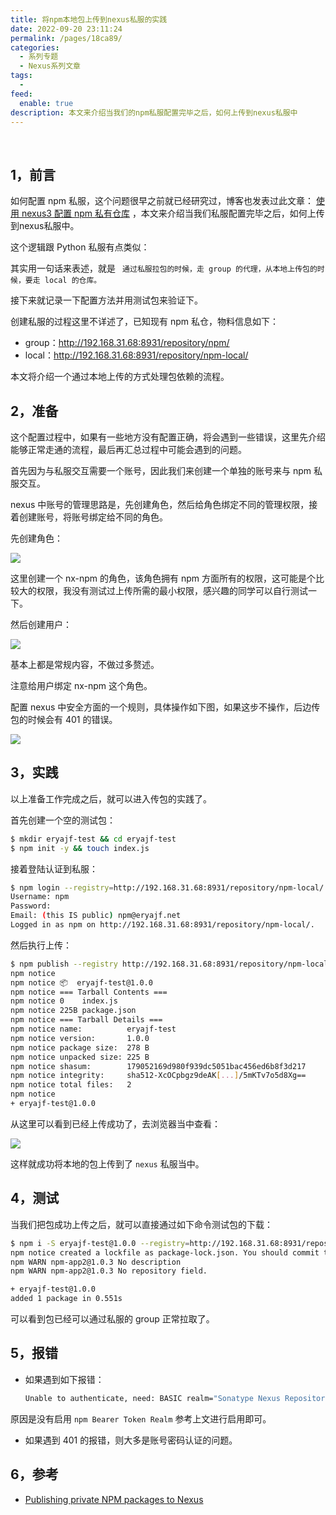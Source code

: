 ```yaml
---
title: 将npm本地包上传到nexus私服的实践
date: 2022-09-20 23:11:24
permalink: /pages/18ca89/
categories:
  - 系列专题
  - Nexus系列文章
tags:
  -
feed:
  enable: true
description: 本文来介绍当我们的npm私服配置完毕之后，如何上传到nexus私服中
---
```


<br><ArticleTopAd></ArticleTopAd>



## 1，前言

如何配置 npm 私服，这个问题很早之前就已经研究过，博客也发表过此文章： [使用 nexus3 配置 npm 私有仓库](https://wiki.eryajf.net/pages/1956.html) ，本文来介绍当我们私服配置完毕之后，如何上传到nexus私服中。

这个逻辑跟 Python 私服有点类似：

其实用一句话来表述，就是 ` 通过私服拉包的时候，走 group 的代理，从本地上传包的时候，要走 local 的仓库。`

接下来就记录一下配置方法并用测试包来验证下。

创建私服的过程这里不详述了，已知现有 npm 私仓，物料信息如下：

- group：http://192.168.31.68:8931/repository/npm/
- local：http://192.168.31.68:8931/repository/npm-local/

本文将介绍一个通过本地上传的方式处理包依赖的流程。

## 2，准备

这个配置过程中，如果有一些地方没有配置正确，将会遇到一些错误，这里先介绍能够正常走通的流程，最后再汇总过程中可能会遇到的问题。

首先因为与私服交互需要一个账号，因此我们来创建一个单独的账号来与 npm 私服交互。

nexus 中账号的管理思路是，先创建角色，然后给角色绑定不同的管理权限，接着创建账号，将账号绑定给不同的角色。

先创建角色：

![](http://t.eryajf.net/imgs/2022/09/afa6929b47059291.png)

这里创建一个 nx-npm 的角色，该角色拥有 npm 方面所有的权限，这可能是个比较大的权限，我没有测试过上传所需的最小权限，感兴趣的同学可以自行测试一下。

然后创建用户：

![](http://t.eryajf.net/imgs/2022/09/e553a28081843017.png)

基本上都是常规内容，不做过多赘述。

注意给用户绑定 nx-npm 这个角色。

配置 nexus 中安全方面的一个规则，具体操作如下图，如果这步不操作，后边传包的时候会有 401 的错误。

![](http://t.eryajf.net/imgs/2022/09/8f676bc6ea80df5e.png)

## 3，实践

以上准备工作完成之后，就可以进入传包的实践了。

首先创建一个空的测试包：

```sh
$ mkdir eryajf-test && cd eryajf-test
$ npm init -y && touch index.js
```

接着登陆认证到私服：

```sh
$ npm login --registry=http://192.168.31.68:8931/repository/npm-local/
Username: npm
Password:
Email: (this IS public) npm@eryajf.net
Logged in as npm on http://192.168.31.68:8931/repository/npm-local/.
```

然后执行上传：

```sh
$ npm publish --registry http://192.168.31.68:8931/repository/npm-local/
npm notice
npm notice 📦  eryajf-test@1.0.0
npm notice === Tarball Contents ===
npm notice 0    index.js
npm notice 225B package.json
npm notice === Tarball Details ===
npm notice name:          eryajf-test
npm notice version:       1.0.0
npm notice package size:  278 B
npm notice unpacked size: 225 B
npm notice shasum:        179052169d980f939dc5051bac456ed6b8f3d217
npm notice integrity:     sha512-XcOCpbgz9deAK[...]/5mKTv7o5d8Xg==
npm notice total files:   2
npm notice
+ eryajf-test@1.0.0
```

从这里可以看到已经上传成功了，去浏览器当中查看：

![](http://t.eryajf.net/imgs/2022/09/f6942b1961b8e329.png)

这样就成功将本地的包上传到了 `nexus` 私服当中。

## 4，测试

当我们把包成功上传之后，就可以直接通过如下命令测试包的下载：

```sh
$ npm i -S eryajf-test@1.0.0 --registry=http://192.168.31.68:8931/repository/npm/
npm notice created a lockfile as package-lock.json. You should commit this file.
npm WARN npm-app2@1.0.3 No description
npm WARN npm-app2@1.0.3 No repository field.

+ eryajf-test@1.0.0
added 1 package in 0.551s
```

可以看到包已经可以通过私服的 group 正常拉取了。

## 5，报错

- 如果遇到如下报错：

    ```sh
    Unable to authenticate, need: BASIC realm="Sonatype Nexus Repository > Manager"
    ```

原因是没有启用 `npm Bearer Token Realm` 参考上文进行启用即可。

- 如果遇到 401 的报错，则大多是账号密码认证的问题。

## 6，参考

- [Publishing private NPM packages to Nexus](https://levelup.gitconnected.com/deploying-private-npm-packages-to-nexus-a16722cc8166)

<br><ArticleTopAd></ArticleTopAd>
